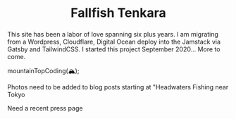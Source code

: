 <h1 align="center">
  Fallfish Tenkara
</h1>

###
This site has been a labor of love spanning six plus years. I am migrating from a Wordpress, Cloudflare, Digital Ocean deploy into the Jamstack via Gatsby and TailwindCSS. I started this project September 2020... More to come.

<p>mountainTopCoding(<span role="img" aria-label="mountain with snow-cap">&#127956;</span>);</p>

Photos need to be added to blog posts starting at "Headwaters Fishing near Tokyo

Need a recent press page